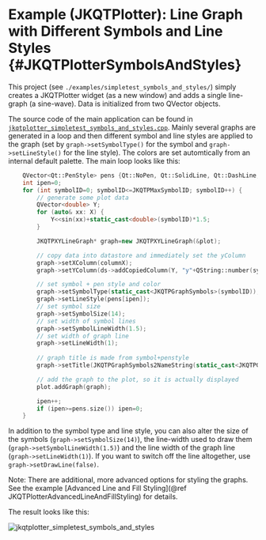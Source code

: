 # Example (JKQTPlotter): Line Graph with Different Symbols and Line Styles {#JKQTPlotterSymbolsAndStyles}
This project (see `./examples/simpletest_symbols_and_styles/`) simply creates a JKQTPlotter widget (as a new window) and adds a single line-graph (a sine-wave). Data is initialized from two QVector<double> objects.

The source code of the main application can be found in  [`jkqtplotter_simpletest_symbols_and_styles.cpp`](https://github.com/jkriege2/JKQtPlotter/tree/master/examples/simpletest_symbols_and_styles/jkqtplotter_simpletest_symbols_and_styles.cpp). Mainly several graphs are generated in a loop and then different symbol and line styles are applied to the graph (set by `graph->setSymbolType()` for the symbol and `graph->setLineStyle()` for the line style). The colors are set automtically from an internal default palette. The main loop looks like this:

```.cpp
    QVector<Qt::PenStyle> pens {Qt::NoPen, Qt::SolidLine, Qt::DashLine, Qt::DotLine, Qt::DashDotLine, Qt::DashDotDotLine };
    int ipen=0;
    for (int symbolID=0; symbolID<=JKQTPMaxSymbolID; symbolID++) {
        // generate some plot data
        QVector<double> Y;
        for (auto& xx: X) {
            Y<<sin(xx)+static_cast<double>(symbolID)*1.5;
        }

        JKQTPXYLineGraph* graph=new JKQTPXYLineGraph(&plot);

        // copy data into datastore and immediately set the yColumn
        graph->setXColumn(columnX);
        graph->setYColumn(ds->addCopiedColumn(Y, "y"+QString::number(symbolID)));

        // set symbol + pen style and color
        graph->setSymbolType(static_cast<JKQTPGraphSymbols>(symbolID));
        graph->setLineStyle(pens[ipen]);
        // set symbol size
        graph->setSymbolSize(14);
        // set width of symbol lines
        graph->setSymbolLineWidth(1.5);
        // set width of graph line
        graph->setLineWidth(1);
        
        // graph title is made from symbol+penstyle
        graph->setTitle(JKQTPGraphSymbols2NameString(static_cast<JKQTPGraphSymbols>(graph->getSymbolType()))+QString(", ")+jkqtp_QPenStyle2String(graph->getLineStyle()));

        // add the graph to the plot, so it is actually displayed
        plot.addGraph(graph);

        ipen++;
        if (ipen>=pens.size()) ipen=0;
    }
```

In addition to the symbol type and line style, you can also alter the size of the symbols (`graph->setSymbolSize(14)`), the line-width used to draw them (`graph->setSymbolLineWidth(1.5)`) and the line width of the graph line (`graph->setLineWidth(1)`). If you want to switch off the line altogether, use `graph->setDrawLine(false)`.

Note: There are additional, more advanced options for styling the graphs. See the example [Advanced Line and Fill Styling](@ref JKQTPlotterAdvancedLineAndFillStyling) for details.

The result looks like this:

![jkqtplotter_simpletest_symbols_and_styles](https://raw.githubusercontent.com/jkriege2/JKQtPlotter/master/screenshots/jkqtplotter_simpletest_symbols_and_styles.png)




